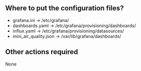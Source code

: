 ## Where to put the configuration files?
- grafana.ini -> /etc/grafana/
- dashboards.yaml -> /etc/grafana/provisioning/dashboards/
- influx.yaml -> /etc/grafana/provisioning/datasources/
- mini_air_quality.json -> /var/lib/grafana/dashboards/

## Other actions required
None
